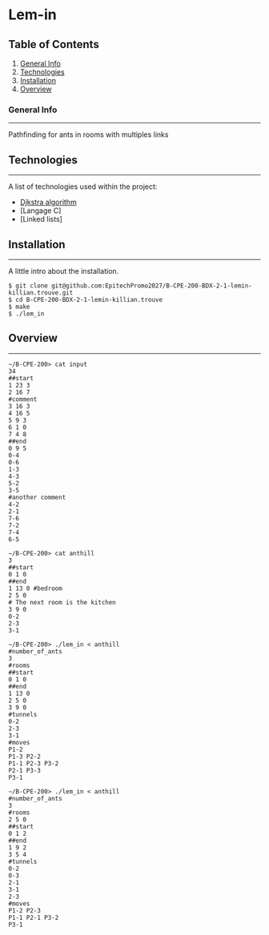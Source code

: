 # Lem-in
## Table of Contents
1. [General Info](#general-info)
2. [Technologies](#technologies)
3. [Installation](#installation)
4. [Overview](#Overview)
### General Info
***
Pathfinding for ants in rooms with multiples links
## Technologies
***
A list of technologies used within the project:
* [Djkstra algorithm](https://fr.wikipedia.org/wiki/Algorithme_de_Dijkstra)
* [Langage C]
* [Linked lists]
## Installation
***
A little intro about the installation. 
```
$ git clone git@github.com:EpitechPromo2027/B-CPE-200-BDX-2-1-lemin-killian.trouve.git
$ cd B-CPE-200-BDX-2-1-lemin-killian.trouve
$ make
$ ./lem_in

```
## Overview
***
```
∼/B-CPE-200> cat input
34
##start
1 23 3
2 16 7
#comment
3 16 3
4 16 5
5 9 3
6 1 0
7 4 8
##end
0 9 5
0-4
0-6
1-3
4-3
5-2
3-5
#another comment
4-2
2-1
7-6
7-2
7-4
6-5
```
```
∼/B-CPE-200> cat anthill
3
##start
0 1 0
##end
1 13 0 #bedroom
2 5 0
# The next room is the kitchen
3 9 0
0-2
2-3
3-1
```
```
∼/B-CPE-200> ./lem_in < anthill
#number_of_ants
3
#rooms
##start
0 1 0
##end
1 13 0
2 5 0
3 9 0
#tunnels
0-2
2-3
3-1
#moves
P1-2
P1-3 P2-2
P1-1 P2-3 P3-2
P2-1 P3-3
P3-1
```
```
∼/B-CPE-200> ./lem_in < anthill
#number_of_ants
3
#rooms
2 5 0
##start
0 1 2
##end
1 9 2
3 5 4
#tunnels
0-2
0-3
2-1
3-1
2-3
#moves
P1-2 P2-3
P1-1 P2-1 P3-2
P3-1
```